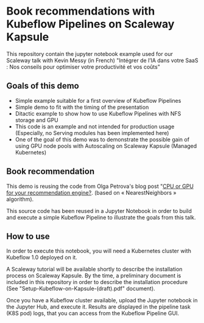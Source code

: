 # Book recommendations with Kubeflow Pipelines on Scaleway Kapsule

This repository contain the jupyter notebook example used for our Scaleway talk with Kevin Messy (in French) "Intégrer de l’IA dans votre SaaS : Nos conseils pour optimiser votre productivité et vos coûts"

## Goals of this demo

- Simple example suitable for a first overview of Kubeflow Pipelines 
- Simple demo to fit with the timing of the presentation
- Ditactic example to show how to use Kubeflow Pipelines with NFS storage and GPU
- This code is an example and not intended for production usage (Especially, no Serving modules has been implemented here)
- One of the goal of this demo was to demonstrate the possible gain of using GPU node pools with Autoscaling on Scaleway Kapsule (Managed Kubernetes)


## Book recommendation

This demo is reusing the code from Olga Petrova's blog post "[CPU or GPU for your recommendation engine?](https://blog.scaleway.com/2020/cpu-or-gpu-for-your-recommendation-engine/). (based on « NearestNeighbors » algorithm). 

This source code has been reused in a Jupyter Notebook in order to build and execute a simple Kubeflow Pipeline to illustrate the goals from this talk.


## How to use

In order to execute this notebook, you will need a Kubernetes cluster with Kubeflow 1.0 deployed on it. 

A Scaleway tutorial will be available shortly to describe the installation process on Scaleway Kapsule. By the time, a preliminary document is included in this repository in order to describe the installation procedure (See "Setup-Kubeflow-on-Kapsule-(draft).pdf" document). 

Once you have a Kubeflow cluster available, upload the Jupyter notebook in the Jupyter Hub, and execute it. Results are displayed in the pipeline task (K8S pod) logs, that you can access from the Kubeflow Pipeline GUI.


